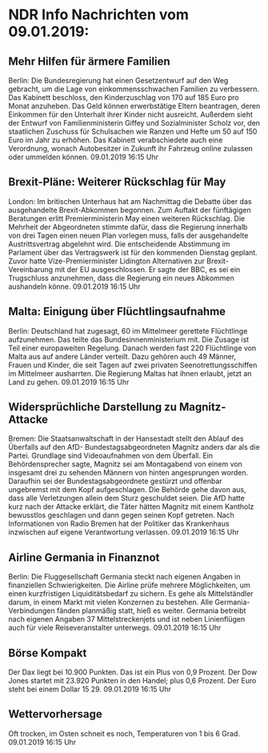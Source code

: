# NDR Info Nachrichten vom 09.01.2019:


## Mehr Hilfen für ärmere Familien
Berlin: Die Bundesregierung hat einen Gesetzentwurf auf den Weg gebracht, um die Lage von einkommensschwachen Familien zu verbessern. Das Kabinett beschloss, den Kinderzuschlag von 170 auf 185 Euro pro Monat anzuheben. Das Geld können erwerbstätige Eltern beantragen, deren Einkommen für den Unterhalt ihrer Kinder nicht ausreicht. Außerdem sieht der Entwurf von Familienministerin Giffey und Sozialminister Scholz vor, den staatlichen Zuschuss für Schulsachen wie Ranzen und Hefte um 50 auf 150 Euro im Jahr zu erhöhen. Das Kabinett verabschiedete auch eine Verordnung, wonach Autobesitzer in Zukunft ihr Fahrzeug online zulassen oder ummelden können. 09.01.2019 16:15 Uhr 

## Brexit-Pläne: Weiterer Rückschlag für May
London: Im britischen Unterhaus hat am Nachmittag die Debatte über das ausgehandelte Brexit-Abkommen begonnen. Zum Auftakt der fünftägigen Beratungen erlitt Premierministerin May einen weiteren Rückschlag. Die Mehrheit der Abgeordneten stimmte dafür, dass die Regierung innerhalb von drei Tagen einen neuen Plan vorlegen muss, falls der ausgehandelte Austrittsvertrag abgelehnt wird. Die entscheidende Abstimmung im Parlament über das Vertragswerk ist für den kommenden Dienstag geplant. Zuvor hatte Vize-Premierminister Lidington Alternativen zur Brexit-Vereinbarung mit der EU ausgeschlossen. Er sagte der BBC, es sei ein Trugschluss anzunehmen, dass die Regierung ein neues Abkommen aushandeln könne. 09.01.2019 16:15 Uhr 

## Malta: Einigung über Flüchtlingsaufnahme
Berlin:	Deutschland hat zugesagt, 60 im Mittelmeer gerettete Flüchtlinge aufzunehmen. Das teilte das Bundesinnenministerium mit. Die Zusage ist Teil einer europaweiten Regelung. Danach werden fast 220 Flüchtlinge von Malta aus auf andere Länder verteilt. Dazu gehören auch 49 Männer, Frauen und Kinder, die seit Tagen auf zwei privaten Seenotrettungsschiffen im Mittelmeer ausharrten. Die Regierung Maltas hat ihnen erlaubt, jetzt an Land zu gehen. 09.01.2019 16:15 Uhr 

## Widersprüchliche Darstellung zu Magnitz-Attacke
Bremen: Die Staatsanwaltschaft in der Hansestadt stellt den Ablauf des Überfalls auf den AfD- Bundestagsabgeordneten Magnitz anders dar als die Partei. Grundlage sind Videoaufnahmen von dem Überfall. Ein Behördensprecher sagte, Magnitz sei am Montagabend von einem von insgesamt drei zu sehenden Männern von hinten angesprungen worden. Daraufhin sei der Bundestagsabgeordnete gestürzt und offenbar ungebremst mit dem Kopf aufgeschlagen. Die Behörde gehe davon aus, dass alle Verletzungen allein dem Sturz geschuldet seien. Die AfD hatte kurz nach der Attacke erklärt, die Täter hätten Magnitz mit einem Kantholz bewusstlos geschlagen und dann gegen seinen Kopf getreten. Nach Informationen von Radio Bremen hat der Politiker das Krankenhaus inzwischen auf eigene Verantwortung verlassen. 09.01.2019 16:15 Uhr 

## Airline Germania in Finanznot
Berlin: Die Fluggesellschaft Germania steckt nach eigenen Angaben in finanziellen Schwierigkeiten. Die Airline prüfe mehrere Möglichkeiten, um einen kurzfristigen Liquiditätsbedarf zu sichern. Es gehe als Mittelständler darum, in einem Markt mit vielen Konzernen zu bestehen. Alle Germania-Verbindungen fänden planmäßig statt, hieß es weiter. Germania betreibt nach eigenen Angaben 37 Mittelstreckenjets und ist neben Linienflügen auch für viele Reiseveranstalter unterwegs. 09.01.2019 16:15 Uhr 

## Börse Kompakt
Der Dax liegt bei 10.900 Punkten. Das ist ein Plus von 0,9  Prozent. Der Dow Jones startet mit 23.920 Punkten in den Handel; plus 0,6 Prozent. Der Euro steht bei einem Dollar 15 29. 09.01.2019 16:15 Uhr 

## Wettervorhersage
Oft trocken, im Osten schneit es noch, Temperaturen von 1 bis 6 Grad. 09.01.2019 16:15 Uhr 
